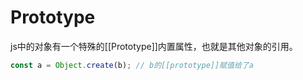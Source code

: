 # Prototype

js中的对象有一个特殊的[[Prototype]]内置属性，也就是其他对象的引用。

```javascript
const a = Object.create(b); // b的[[prototype]]赋值给了a
```


